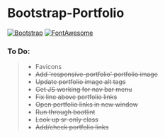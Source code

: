 # Bootstrap-Portfolio

[![Bootstrap](https://img.shields.io/badge/Bootstrap-4.0.0--beta.2-blue.svg)](https://getbootstrap.com/docs/4.0/getting-started/introduction/)
[![FontAwesome](https://img.shields.io/badge/Font%20Awesome-4.7-green.svg)](http://fontawesome.io/whats-new/)


### To Do:
> - Favicons
> - ~~Add 'responsive-portfolio' portfolio image~~
> - ~~Update portfolio image alt tags~~
> - ~~Get JS working for nav bar menu~~
> - ~~Fix line above portfolio links~~
> - ~~Open portfolio links in new window~~
> - ~~Run through bootlint~~
> - ~~Look up sr-only class~~
> - ~~Add/check portfolio links~~